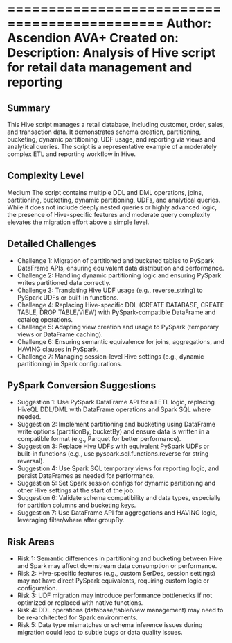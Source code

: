 =============================================
Author:        Ascendion AVA+
Created on:   
Description:   Analysis of Hive script for retail data management and reporting
=============================================

## Summary
This Hive script manages a retail database, including customer, order, sales, and transaction data. It demonstrates schema creation, partitioning, bucketing, dynamic partitioning, UDF usage, and reporting via views and analytical queries. The script is a representative example of a moderately complex ETL and reporting workflow in Hive.

## Complexity Level
Medium
The script contains multiple DDL and DML operations, joins, partitioning, bucketing, dynamic partitioning, UDFs, and analytical queries. While it does not include deeply nested queries or highly advanced logic, the presence of Hive-specific features and moderate query complexity elevates the migration effort above a simple level.

## Detailed Challenges
- Challenge 1: Migration of partitioned and bucketed tables to PySpark DataFrame APIs, ensuring equivalent data distribution and performance.
- Challenge 2: Handling dynamic partitioning logic and ensuring PySpark writes partitioned data correctly.
- Challenge 3: Translating Hive UDF usage (e.g., reverse_string) to PySpark UDFs or built-in functions.
- Challenge 4: Replacing Hive-specific DDL (CREATE DATABASE, CREATE TABLE, DROP TABLE/VIEW) with PySpark-compatible DataFrame and catalog operations.
- Challenge 5: Adapting view creation and usage to PySpark (temporary views or DataFrame caching).
- Challenge 6: Ensuring semantic equivalence for joins, aggregations, and HAVING clauses in PySpark.
- Challenge 7: Managing session-level Hive settings (e.g., dynamic partitioning) in Spark configurations.

## PySpark Conversion Suggestions
- Suggestion 1: Use PySpark DataFrame API for all ETL logic, replacing HiveQL DDL/DML with DataFrame operations and Spark SQL where needed.
- Suggestion 2: Implement partitioning and bucketing using DataFrame write options (partitionBy, bucketBy) and ensure data is written in a compatible format (e.g., Parquet for better performance).
- Suggestion 3: Replace Hive UDFs with equivalent PySpark UDFs or built-in functions (e.g., use pyspark.sql.functions.reverse for string reversal).
- Suggestion 4: Use Spark SQL temporary views for reporting logic, and persist DataFrames as needed for performance.
- Suggestion 5: Set Spark session configs for dynamic partitioning and other Hive settings at the start of the job.
- Suggestion 6: Validate schema compatibility and data types, especially for partition columns and bucketing keys.
- Suggestion 7: Use DataFrame API for aggregations and HAVING logic, leveraging filter/where after groupBy.

## Risk Areas
- Risk 1: Semantic differences in partitioning and bucketing between Hive and Spark may affect downstream data consumption or performance.
- Risk 2: Hive-specific features (e.g., custom SerDes, session settings) may not have direct PySpark equivalents, requiring custom logic or configuration.
- Risk 3: UDF migration may introduce performance bottlenecks if not optimized or replaced with native functions.
- Risk 4: DDL operations (database/table/view management) may need to be re-architected for Spark environments.
- Risk 5: Data type mismatches or schema inference issues during migration could lead to subtle bugs or data quality issues.

